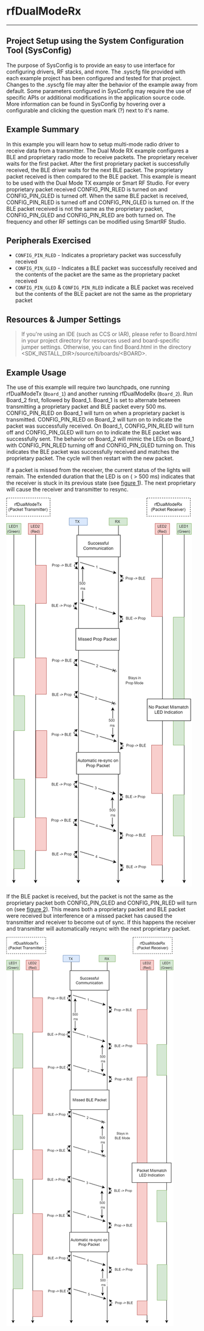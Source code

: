 # rfDualModeRx

---

Project Setup using the System Configuration Tool (SysConfig)
-------------------------
The purpose of SysConfig is to provide an easy to use interface for configuring
drivers, RF stacks, and more. The .syscfg file provided with each example
project has been configured and tested for that project. Changes to the .syscfg
file may alter the behavior of the example away from default. Some parameters
configured in SysConfig may require the use of specific APIs or additional
modifications in the application source code. More information can be found in
SysConfig by hovering over a configurable and clicking the question mark (?)
next to it's name.

Example Summary
---------------
In this example you will learn how to setup multi-mode radio driver to receive
data from a transmitter. The Dual Mode RX example configures a BLE and proprietary
radio mode to receive packets. The proprietary receiver waits for the first
packet. After the first proprietary packet is successfully received, the BLE driver
waits for the next BLE packet. The proprietary packet received is then compared to the
BLE packet. This example is meant to be used with the Dual Mode TX example or
Smart RF Studio. For every proprietary packet received CONFIG_PIN_RLED is turned on
and CONFIG_PIN_GLED is turned off. When the same BLE packet is received, CONFIG_PIN_RLED
is turned off and CONFIG_PIN_GLED is turned on. If the BLE packet received is not the
same as the proprietary packet, CONFIG_PIN_GLED and CONFIG_PIN_RLED are both turned on.
The frequency and other RF settings can be modified using SmartRF Studio.

Peripherals Exercised
---------------------
* `CONFIG_PIN_RLED` - Indicates a proprietary packet was successfully received
* `CONFIG_PIN_GLED` - Indicates a BLE packet was successfully received and the
contents of the packet are the same as the proprietary packet received
* `CONFIG_PIN_GLED` & `CONFIG_PIN_RLED` indicate a BLE packet was received but
the contents of the BLE packet are not the same as the proprietary packet

Resources & Jumper Settings
---------------------------
> If you're using an IDE (such as CCS or IAR), please refer to Board.html in your project
directory for resources used and board-specific jumper settings. Otherwise, you can find
Board.html in the directory &lt;SDK_INSTALL_DIR&gt;/source/ti/boards/&lt;BOARD&gt;.

Example Usage
-------------
The use of this example will require two launchpads,  one running rfDualModeTx (`Board_1`)
and another running rfDualModeRx (`Board_2`). Run Board_2 first, followed by Board_1.
Board_1 is set to alternate between transmitting a proprietary packet and BLE packet
every 500 ms. CONFIG_PIN_RLED on Board_1 will turn on when a proprietary packet is
transmitted. CONFIG_PIN_RLED on Board_2 will turn on to indicate the packet was successfully
received. On Board_1, CONFIG_PIN_RLED will turn off and CONFIG_PIN_GLED will turn on to
indicate the BLE packet was successfully sent. The behavior on Board_2 will mimic the
LEDs on Board_1 with CONFIG_PIN_RLED turning off and CONFIG_PIN_GLED turning on. This indicates
the BLE packet was successfully received and matches the proprietary packet. The cycle
will then restart with the new packet.

If a packet is missed from the receiver, the current status of the lights will remain. The extended
duration that the LED is on ( > 500 ms) indicates that the receiver is stuck in its previous state
(see [figure 1]). The next proprietary will cause the receiver and transmitter to resync.

![missed_prop_packet_ref][figure 1]

If the BLE packet is received, but the packet is not the same as the proprietary packet both
CONFIG_PIN_GLED and CONFIG_PIN_RLED will turn on (see [figure 2]). This means both a proprietary packet and BLE packet
were received but interference or a missed packet has caused the transmitter and receiver to become
out of sync. If this happens the receiver and transmitter will automatically resync with the
next proprietary packet.

![missed_ble_packet_ref][figure 2]


[figure 1]:rfDualMode_MissedPropPacket.png "Missed Prop Packet"
[figure 2]:rfDualMode_MissedBlePacket.png "Missed BLE Packet"